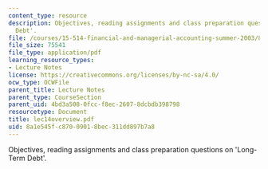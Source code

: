 ```yaml
---
content_type: resource
description: Objectives, reading assignments and class preparation questions on 'Long-Term
  Debt'.
file: /courses/15-514-financial-and-managerial-accounting-summer-2003/8a1e545fc87009018bec311dd897b7a8_lec14overview.pdf
file_size: 75541
file_type: application/pdf
learning_resource_types:
- Lecture Notes
license: https://creativecommons.org/licenses/by-nc-sa/4.0/
ocw_type: OCWFile
parent_title: Lecture Notes
parent_type: CourseSection
parent_uid: 4bd3a508-0fcc-f8ec-2607-8dcbdb398798
resourcetype: Document
title: lec14overview.pdf
uid: 8a1e545f-c870-0901-8bec-311dd897b7a8
---
```

Objectives, reading assignments and class preparation questions on 'Long-Term Debt'.